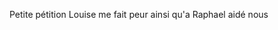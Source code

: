 
Petite pétition Louise me fait peur ainsi qu'a Raphael aidé nous







<!---
yanisiu/yanisiu is a ✨ special ✨ repository because its `README.md` (this file) appears on your GitHub profile.
You can click the Preview link to take a look at your changes.
--->
